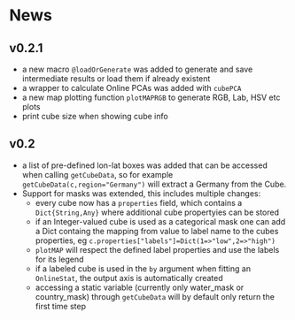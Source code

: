 # News

## v0.2.1

* a new macro `@loadOrGenerate` was added to generate and save intermediate results or load them if already existent
* a wrapper to calculate Online PCAs was added with `cubePCA`
* a new map plotting function `plotMAPRGB` to generate RGB, Lab, HSV etc plots
* print cube size when showing cube info  

## v0.2

* a list of pre-defined lon-lat boxes was added that can be accessed when calling `getCubeData`, so for example `getCubeData(c,region="Germany")` will extract a Germany from the Cube.
* Support for masks was extended, this includes multiple changes:
  - every cube now has a `properties` field, which contains a `Dict{String,Any}` where additional cube propertyies can be stored
  - if an Integer-valued cube is used as a categorical mask one can add a Dict containg the mapping from value to label name to the cubes properties, eg `c.properties["labels"]=Dict(1=>"low",2=>"high")`
  - `plotMAP` will respect the defined label properties and use the labels for its legend
  - if a labeled cube is used in the `by` argument when fitting an `OnlineStat`, the output axis is automatically created
  - accessing a static variable (currently only water_mask or country_mask) through `getCubeData` will by default only return the first time step
